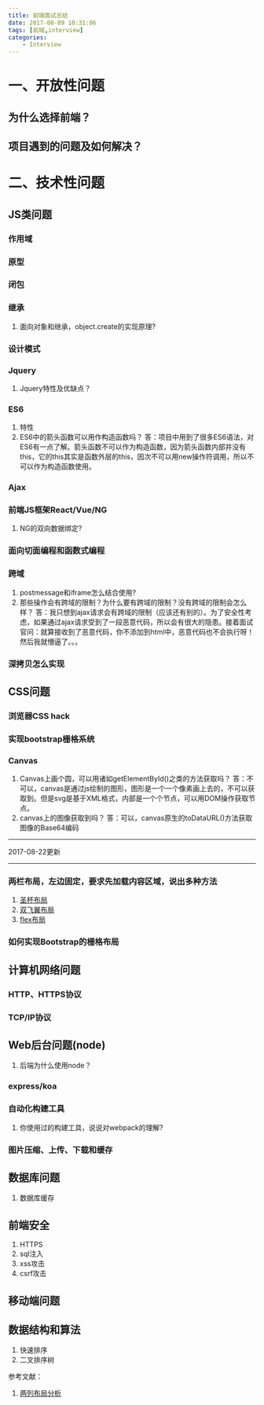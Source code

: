 ```yaml
---
title: 前端面试总结
date: 2017-08-09 10:31:06
tags: [前端,interview]
categories: 
	- Interview
---
```


# 一、开放性问题
## 为什么选择前端？

## 项目遇到的问题及如何解决？

# 二、技术性问题

<!--more-->
## JS类问题
### 作用域
### 原型
### 闭包
### 继承
1. 面向对象和继承，object.create的实现原理?
### 设计模式
### Jquery
1. Jquery特性及优缺点？
### ES6
1. 特性
2. ES6中的箭头函数可以用作构造函数吗？
    答：项目中用到了很多ES6语法，对ES6有一点了解。箭头函数不可以作为构造函数，因为箭头函数内部并没有this，它的this其实是函数外层的this，因次不可以用new操作符调用，所以不可以作为构造函数使用。

### Ajax
### 前端JS框架React/Vue/NG
1. NG的双向数据绑定?
### 面向切面编程和函数式编程
### 跨域
1. postmessage和iframe怎么结合使用?
2. 那些操作会有跨域的限制？为什么要有跨域的限制？没有跨域的限制会怎么样？
    答：我只想到ajax请求会有跨域的限制（应该还有别的）。为了安全性考虑，如果通过ajax请求受到了一段恶意代码，所以会有很大的隐患。接着面试官问：就算接收到了恶意代码，你不添加到html中，恶意代码也不会执行呀！然后我就懵逼了。。。
### 深拷贝怎么实现

## CSS问题
### 浏览器CSS hack
### 实现bootstrap栅格系统
### Canvas
1. Canvas上画个圆，可以用诸如getElementById()之类的方法获取吗？
    答：不可以，canvas是通过js绘制的图形，图形是一个一个像素画上去的，不可以获取到。但是svg是基于XML格式，内部是一个个节点，可以用DOM操作获取节点。
2. canvas上的图像获取到吗？
    答：可以，canvas原生的toDataURL()方法获取图像的Base64编码


_________________________________
2017-08-22更新
_________________________________
### 两栏布局，左边固定，要求先加载内容区域，说出多种方法
1. [圣杯布局](http://happylg.cn/2017/08/22/css-double-columns-and-three-columns/#圣杯布局)
2. [双飞翼布局](http://happylg.cn/2017/08/22/css-double-columns-and-three-columns/#float-负margin-双飞翼布局)
3. [flex布局]()

### 如何实现Bootstrap的栅格布局


## 计算机网络问题
### HTTP、HTTPS协议
### TCP/IP协议


## Web后台问题(node)
1. 后端为什么使用node？
### express/koa
### 自动化构建工具
1. 你使用过的构建工具，说说对webpack的理解?
### 图片压缩、上传、下载和缓存


## 数据库问题
1. 数据库缓存

## 前端安全
1. HTTPS
2. sql注入
3. xss攻击
4. csrf攻击

## 移动端问题

## 数据结构和算法
1. 快速排序
2. 二叉排序树

参考文献：
1. [两列布局分析](https://theqwang.github.io/2016/01/07/%E4%B8%A4%E5%88%97%E5%B8%83%E5%B1%80%E5%88%86%E6%9E%90/)